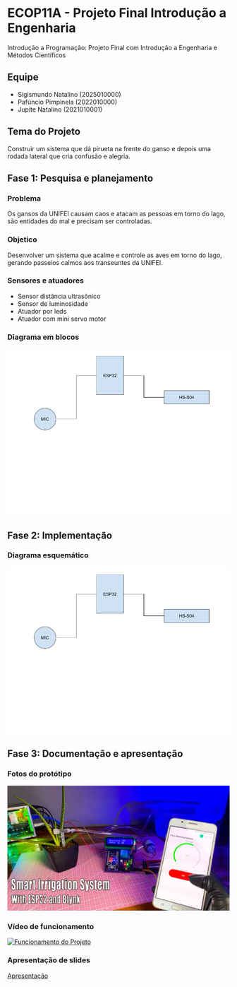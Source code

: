 # ECOP11A - Projeto Final Introdução a Engenharia
Introdução a Programação: Projeto Final com Introdução a Engenharia e Métodos Científicos

## Equipe

- Sigismundo Natalino (2025010000)
- Pafúncio Pimpinela (2022010000)
- Jupite Natalino (2021010001)

## Tema do Projeto

Construir um sistema que dá pirueta na frente do ganso e depois uma rodada lateral que cria confusão e alegria.

## Fase 1: Pesquisa e planejamento

### Problema

Os gansos da UNIFEI causam caos e atacam as pessoas em torno do lago, são entidades do mal e precisam ser controladas.

### Objetico

Desenvolver um sistema que acalme e controle as aves em torno do lago, gerando passeios calmos aos transeuntes da UNIFEI.

### Sensores e atuadores

- Sensor distância ultrasônico
- Sensor de luminosidade
- Atuador por leds
- Atuador com mini servo motor

### Diagrama em blocos

<img src="https://github.com/valerio-unifei/ECOP11A-Projeto-Final/blob/main/img/Diagrama_blocos_projeto.png" />

## Fase 2: Implementação

### Diagrama esquemático

<img src="https://github.com/valerio-unifei/ECOP11A-Projeto-Final/blob/main/img/Diagrama_blocos_projeto.png" />

## Fase 3: Documentação e apresentação

### Fotos do protótipo

<img src="https://raw.githubusercontent.com/valerio-unifei/ECOP11A-Projeto-Final/refs/heads/main/img/Foto_projeto.webp" />

### Vídeo de funcionamento

[![Funcionamento do Projeto](https://img.youtube.com/vi/scqKIsRLILo/0.jpg)](https://www.youtube.com/watch?v=scqKIsRLILo)

### Apresentação de slides

[Apresentação](https)

